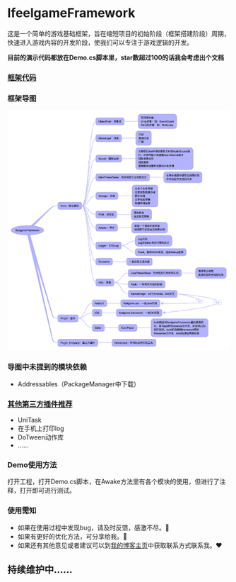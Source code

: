 # IfeelgameFramework

这是一个简单的游戏基础框架，旨在缩短项目的初始阶段（框架搭建阶段）周期，快速进入游戏内容的开发阶段，使我们可以专注于游戏逻辑的开发。

**目前的演示代码都放在Demo.cs脚本里，star数超过100的话我会考虑出个文档**

### [框架代码](https://github.com/AiFuYou/IfeelgameFramework/tree/master/IfeelgameFramework/Assets/IfeelgameFramework)

### 框架导图
![framework导图](IfeelgameFramework导图.png)

### 导图中未提到的模块依赖
* Addressables（PackageManager中下载）

### [其他第三方插件推荐](https://www.ifeelgame.net/tools/unity%e6%8f%92%e4%bb%b6%e6%8e%a8%e8%8d%90%ef%bc%88%e4%b8%8d%e5%ae%9a%e6%9c%9f%e6%9b%b4%e6%96%b0%ef%bc%89/)
* UniTask
* 在手机上打印log
* DoTween动作库
* ……

### Demo使用方法
打开工程，打开Demo.cs脚本，在Awake方法里有各个模块的使用，但进行了注释，打开即可进行测试。

### 使用需知
* 如果在使用过程中发现bug，请及时反馈，感激不尽。🙏
* 如果有更好的优化方法，可分享给我。🙏
* 如果还有其他意见或者建议可以到[我的博客主页](https://www.ifeelgame.net/)中获取联系方式联系我。❤️

## 持续维护中……
